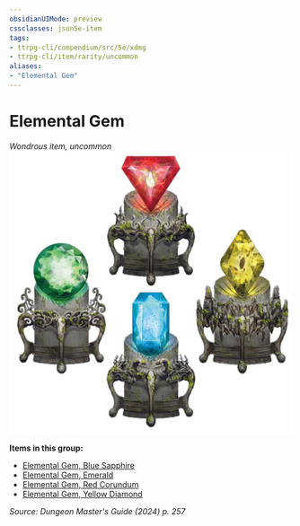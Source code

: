```yaml
---
obsidianUIMode: preview
cssclasses: json5e-item
tags:
- ttrpg-cli/compendium/src/5e/xdmg
- ttrpg-cli/item/rarity/uncommon
aliases: 
- "Elemental Gem"
---
```

# Elemental Gem
*Wondrous item, uncommon*  
![](3-Mechanics/CLI/items/img/elemental-gem.webp#right)


**Items in this group:**

- [Elemental Gem, Blue Sapphire](3-Mechanics/CLI/items/elemental-gem-blue-sapphire-xdmg.md)
- [Elemental Gem, Emerald](3-Mechanics/CLI/items/elemental-gem-emerald-xdmg.md)
- [Elemental Gem, Red Corundum](3-Mechanics/CLI/items/elemental-gem-red-corundum-xdmg.md)
- [Elemental Gem, Yellow Diamond](3-Mechanics/CLI/items/elemental-gem-yellow-diamond-xdmg.md)

*Source: Dungeon Master's Guide (2024) p. 257*
